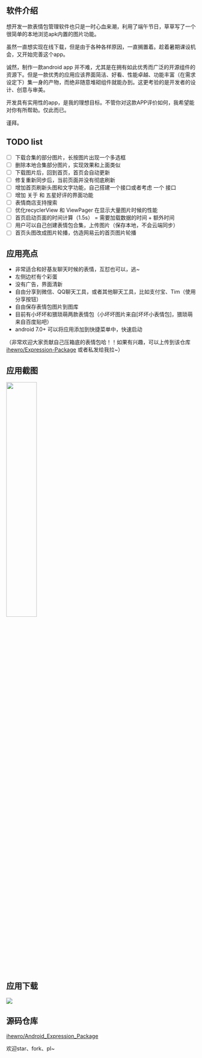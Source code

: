 ## 软件介绍

想开发一款表情包管理软件也只是一时心血来潮，利用了端午节日，草草写了一个很简单的本地浏览apk内置的图片功能。

虽然一直想实现在线下载，但是由于各种各样原因，一直搁置着。趁着暑期课设机会，又开始完善这个app。

诚然，制作一款android app 并不难，尤其是在拥有如此优秀而广泛的开源组件的资源下。但是一款优秀的应用应该界面简洁、好看、性能卓越、功能丰富（在需求设定下）集一身的产物，而绝非随意堆砌组件就能办到。这更考验的是开发者的设计、创意与审美。

开发具有实用性的app，是我的理想目标。不管你对这款APP评价如何，我希望能对你有所帮助。仅此而已。

谨拜。


## TODO list

* [ ] 下载合集的部分图片，长按图片出现一个多选框
* [ ] 删除本地合集部分图片，实现效果和上面类似
* [ ] 下载图片后，回到首页，首页会自动更新
* [ ] 修复重新同步后，当前页面并没有彻底刷新
* [ ] 增加首页刷新头图和文字功能，自己搭建一个接口或者考虑 一个 接口
* [ ] 增加 关于  和 五星好评的界面功能
* [ ] 表情商店支持搜索
* [ ] 优化recyclerView 和 ViewPager 在显示大量图片时候的性能
* [ ] 首页启动页面的时间计算（1.5s） = 需要加载数据的时间 + 额外时间
* [ ] 用户可以自己创建表情包合集，上传图片（保存本地，不会云端同步）
* [ ] 首页头图改成图片轮播，仿造网易云的首页图片轮播

## 应用亮点

* 非常适合和好基友聊天时候的表情，互怼也可以，逃~
* 左侧边栏有个彩蛋 
* 没有广告，界面清新
* 自由分享到微信、QQ聊天工具，或者其他聊天工具，比如支付宝、Tim（使用分享按钮）
* 自由保存表情包图片到图库
* 目前有小坏坏和猥琐萌两款表情包（小坏坏图片来自[坏坏小表情包]，猥琐萌来自百度贴吧）
* android 7.0+ 可以将应用添加到快捷菜单中，快速启动

（非常欢迎大家贡献自己压箱底的表情包哈！！如果有兴趣，可以上传到该仓库 [ihewro/Expression-Package](https://github.com/ihewro/Expression-Package) 或者私发给我拉~）


## 应用截图

<img style="width:40%" src="https://www.ihewro.com/usr/uploads/2018/04/931349469.png" style="border:none">



## 应用下载

<a href="https://www.pgyer.com/emojibaby"><img src="https://www.pgyer.com/app/qrcode/emojibaby" nogallery>
</a>



## 源码仓库

[ihewro/Android_Expression_Package](https://github.com/ihewro/Android_Expression_Package)

欢迎star、fork、pl~


